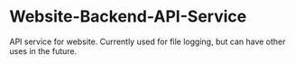 # Website-Backend-API-Service
API service for website. Currently used for file logging, but can have other uses in the future.
